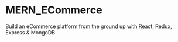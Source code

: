 # MERN_ECommerce

Build an eCommerce platform from the ground up with React, Redux, Express & MongoDB
